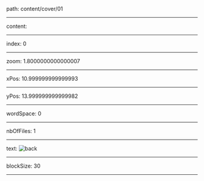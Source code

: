 path: content/cover/01

----

content: 

----

index: 0

----

zoom: 1.8000000000000007

----

xPos: 10.999999999999993

----

yPos: 13.999999999999982

----

wordSpace: 0

----

nbOfFiles: 1

----

text: ![back](01/cover.jpg)

----

blockSize: 30

----

